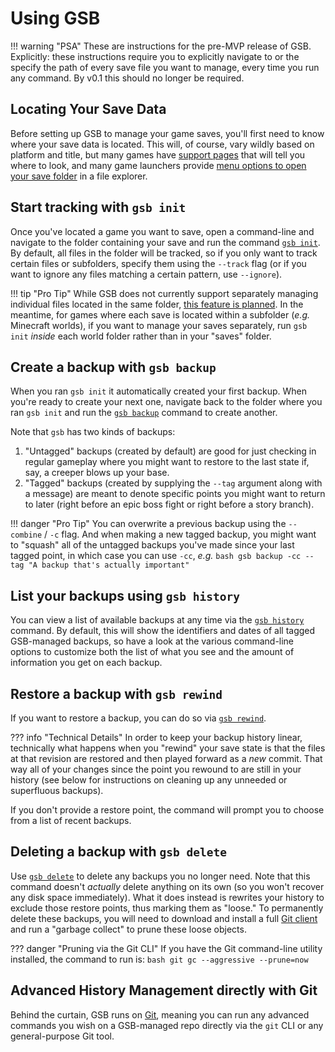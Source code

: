 # Using GSB

!!! warning "PSA"
    These are instructions for the pre-MVP release
    of GSB. Explicitly: these instructions require
    you to explicitly navigate to or the specify the
    path of every save file you want to manage, every
    time you run any command. By v0.1 this should no
    longer be required.

## Locating Your Save Data

Before setting up GSB to manage your game saves, you'll
first need to know where your save data is located. This
will, of course, vary wildly based on platform and title, but
many games have
[support pages](https://help.minecraft.net/hc/en-us/articles/4409159214605-Managing-Data-and-Game-Storage-in-Minecraft-Java-Edition-#h_01FGA90Z06DE00GT8E81SWX9SE)
that will tell you where to look,
and many game launchers provide [menu options to open your
save folder](https://yuzu-emu.org/wiki/faq/#how-do-i-add-a-save-to-my-game)
in a file explorer.

## Start tracking with `gsb init`

Once you've located a game you want to save, open a command-line and navigate
to the folder containing your save and run the command [`gsb init`](../cli/#init).
By default, all files in the folder will be tracked, so if you only want to track
certain files or subfolders, specify them using the `--track` flag (or if you
want to ignore any files matching a certain pattern, use `--ignore`).

!!! tip "Pro Tip"
    While GSB does not currently support separately managing individual
    files located in the same folder,
    [this feature is planned](https://github.com/OpenBagTwo/gsb/issues/29).
    In the meantime, for games where each save is located within a subfolder (_e.g._
    Minecraft worlds), if you want to manage your saves separately, run `gsb init`
    _inside_ each world folder rather than in your "saves" folder.

## Create a backup with `gsb backup`

When you ran `gsb init` it automatically created your first backup. When you're ready
to create your next one, navigate back to the folder where you ran `gsb init`
and run the [`gsb backup`](../cli/#backup) command to create another.

Note that `gsb` has two kinds of backups:

1. "Untagged" backups (created by default) are good for just checking in regular gameplay
   where you might want to restore to the last state if, say, a creeper blows up your base.
2. "Tagged" backups (created by supplying the `--tag` argument along with a message) are
   meant to denote specific points you might want to return to later (right before an epic
   boss fight or right before a story branch).

!!! danger "Pro Tip"
    You can overwrite a previous backup using the `--combine` / `-c` flag. And when
    making a new tagged backup, you might want to "squash" all of the untagged backups you've made
    since your last tagged point, in which case you can use `-cc`, _e.g._
    ```bash
    gsb backup -cc --tag "A backup that's actually important"
    ```

## List your backups using `gsb history`

You can view a list of available backups at any time via the
[`gsb history`](../cli/#history) command. By default, this will show the identifiers and
dates of all tagged GSB-managed backups, so have a look at the various command-line
options to customize both the list of what you see and the amount of information you get
on each backup.

## Restore a backup with `gsb rewind`

If you want to restore a backup, you can do so via [`gsb rewind`](../cli/#rewind).

??? info "Technical Details"
    In order to keep your backup history linear, technically what happens when you
    "rewind" your save state is that the files at that revision are restored and
    then played forward as a _new_ commit. That way all of your changes since the
    point you rewound to are still in your history (see below for instructions
    on cleaning up any unneeded or superfluous backups).

If you don't provide a restore point, the command will prompt you to choose from a list
of recent backups.

## Deleting a backup with `gsb delete`

Use [`gsb delete`](../cli/#delete) to delete any backups you no longer need. Note
that this command doesn't _actually_ delete anything on its own (so you won't
recover any disk space immediately). What it does instead is rewrites your history
to exclude those restore points, thus marking them as "loose." To permanently
delete these backups, you will need to download and install a full
[Git client](https://git-scm.com/downloads) and run a "garbage collect" to prune
these loose objects.

??? danger "Pruning via the Git CLI"
    If you have the Git command-line utility installed, the command to run is:
    ```bash
    git gc --aggressive --prune=now
    ```

## Advanced History Management directly with Git

Behind the curtain, GSB runs on [Git](https://git-scm.com/), meaning you can run
any advanced commands you wish on a GSB-managed repo directly via the
`git` CLI or any general-purpose Git tool.
